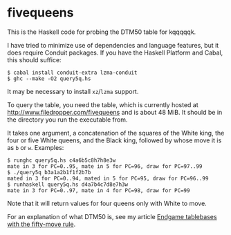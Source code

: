 #  fivequeens

This is the Haskell code for probing the DTM50 table for kqqqqqk.

I have tried to minimize use of dependencies and language features,
but it does require Conduit packages.  If you have the Haskell Platform
and Cabal, this should suffice:

```Shell
$ cabal install conduit-extra lzma-conduit
$ ghc --make -O2 query5q.hs
```

It may be necessary to install `xz`/`lzma` support.

To query the table, you need the table, which is currently hosted at
http://www.filedropper.com/fivequeens and is about 48 MiB.  It should
be in the directory you run the executable from.

It takes one argument, a concatenation of the squares of the White
king, the four or five White queens, and the Black king, followed by
whose move it is as `b` or `w`.  Examples:

```Shell
$ runghc query5q.hs c4a6b5c8h7h8e3w
mate in 3 for PC=0..95, mate in 5 for PC=96, draw for PC=97..99
$ ./query5q b3a1a2b1f1f2b7b
mated in 3 for PC=0..94, mated in 5 for PC=95, draw for PC=96..99
$ runhaskell query5q.hs d4a7b4c7d8e7h3w
mate in 3 for PC=0..97, mate in 4 for PC=98, draw for PC=99
```

Note that it will return values for four queens only with White
to move.

For an explanation of what DTM50 is, see my article [Endgame tablebases
with the fifty-move rule](http://galen.metapath.org/egtb50/).

